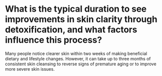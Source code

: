 # What is the typical duration to see improvements in skin clarity through detoxification, and what factors influence this process?

Many people notice clearer skin within two weeks of making beneficial dietary and lifestyle changes. However, it can take up to three months of consistent skin cleansing to reverse signs of premature aging or to improve more severe skin issues.